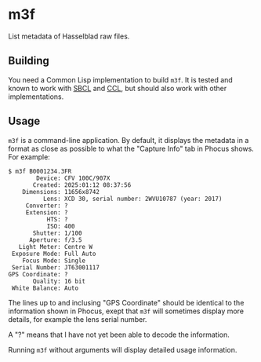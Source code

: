 # m3f

List metadata of Hasselblad raw files.

## Building

You need a Common Lisp implementation to build `m3f`. It is tested and
known to work with [SBCL](https://www.sbcl.org/) and
[CCL](https://ccl.clozure.com/),
but should also work with other implementations.

## Usage

`m3f` is a command-line application. By default, it displays the
metadata in a format as close as possible to what the "Capture Info"
tab in Phocus shows. For example:

```
$ m3f B0001234.3FR
        Device: CFV 100C/907X
       Created: 2025:01:12 08:37:56
    Dimensions: 11656x8742
          Lens: XCD 30, serial number: 2WVU10787 (year: 2017)
     Converter: ?
     Extension: ?
           HTS: ?
           ISO: 400
       Shutter: 1/100
      Aperture: f/3.5
   Light Meter: Centre W
 Exposure Mode: Full Auto
    Focus Mode: Single
 Serial Number: JT63001117
GPS Coordinate: ?
       Quality: 16 bit
 White Balance: Auto
```

The lines up to and inclusing "GPS Coordinate" should be identical to
the information shown in Phocus, exept that `m3f` will sometimes
display more details, for example the lens serial number.

A "?" means that I have not yet been able to decode the information.

Running `m3f` without arguments will display detailed usage
information.

